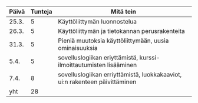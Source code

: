 Päivä | Tunteja | Mitä tein
----- | ------- | ---------
25.3. | 5 | Käyttöliittymän luonnostelua
26.3. | 5 | Käyttöliittymän ja tietokannan perusrakenteita
31.3. | 5 | Pieniä muutoksia käyttöliittymään, uusia ominaisuuksia
5.4. | 5 | sovelluslogiikan eriyttämistä, kurssi-ilmoittautumisten lisääminen
7.4. | 8 | sovelluslogiikan erriyttämistä, luokkakaaviot, ui:n rakenteen päivittäminen
yht | 28 |
